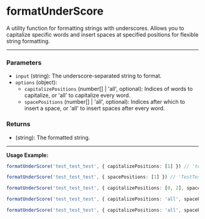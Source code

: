 # formatUnderScore

A utility function for formatting strings with underscores. Allows you to capitalize specific words and insert spaces at specified positions for flexible string formatting.

---

### Parameters
- `input` (string): The underscore-separated string to format.
- `options` (object):
  - `capitalizePositions` (number[] | 'all', optional): Indices of words to capitalize, or 'all' to capitalize every word.
  - `spacePositions` (number[] | 'all', optional): Indices after which to insert a space, or 'all' to insert spaces after every word.

### Returns
- (string): The formatted string.

---

**Usage Example:**

```ts
formatUnderScore('test_test_test', { capitalizePositions: [1] }) // 'test Test test'

formatUnderScore('test_test_test', { spacePositions: [1] }) // 'TestTest Test'

formatUnderScore('test_test_test', { capitalizePositions: [0, 2], spacePositions: 'all' }) // 'Test test Test'

formatUnderScore('test_test_test', { capitalizePositions: 'all', spacePositions: 'all' }) // 'Test Test Test'

formatUnderScore('test_test_test', { capitalizePositions: 'all', spacePositions: [1] }) // 'TestTest Test'
```